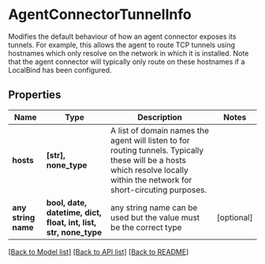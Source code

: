 # AgentConnectorTunnelInfo

Modifies the default behaviour of how an agent connector exposes its tunnels. For example, this allows the agent to route TCP tunnels using hostnames which only resolve on the network in which it is installed. Note that the agent connector will typically only route on these hostnames if a LocalBind has been configured. 

## Properties
Name | Type | Description | Notes
------------ | ------------- | ------------- | -------------
**hosts** | **[str], none_type** | A list of domain names the agent will listen to for routing tunnels. Typically these will be a hosts which resolve locally within the network for short-circuting purposes.  | 
**any string name** | **bool, date, datetime, dict, float, int, list, str, none_type** | any string name can be used but the value must be the correct type | [optional]

[[Back to Model list]](../README.md#documentation-for-models) [[Back to API list]](../README.md#documentation-for-api-endpoints) [[Back to README]](../README.md)


